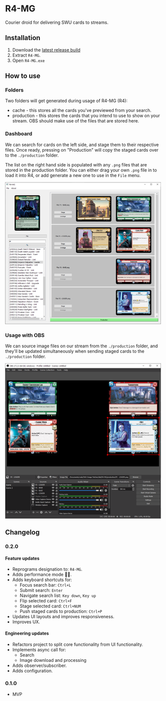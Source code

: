# R4-MG
Courier droid for delivering SWU cards to streams.

## Installation
1. Download the [latest release build](https://github.com/hdchan/R4-MG/releases)
2. Extract `R4-MG`.
3. Open `R4-MG.exe`

## How to use

### Folders
Two folders will get generated during usage of R4-MG (R4):
- cache - this stores all the cards you've previewed from your search.
- production - this stores the cards that you intend to use to show on your stream. OBS should make use of the files that are stored here.

### Dashboard

We can search for cards on the left side, and stage them to their respective files. Once ready, pressing on "Production" will copy the staged cards over to the `./production` folder.

The list on the right hand side is populated with any `.png` files that are stored in the production folder. You can either drag your own `.png` file in to load it into R4, or add generate a new one to use in the `File` menu.

![Dashboard](./resources/dashboard.png)

### Usage with OBS

We can source image files on our stream from the `./production` folder, and they'll be updated simultaneously when sending staged cards to the `./production` folder.

![OBS](./resources/obs.png)


## Changelog

### 0.2.0

#### Feature updates
- Reprograms designation to: `R4-MG`.
- Adds performance mode 🚗💨.
- Adds keyboard shortcuts for:
  -  Focus search bar: `Ctrl+L`
  -  Submit search: `Enter`
  -  Navigate search list: `Key down`, `Key up`
  -  Flip selected card: `Ctrl+F`
  -  Stage selected card: `Ctrl+NUM`
  -  Push staged cards to production: `Ctrl+P`
- Updates UI layouts and improves responsiveness.
- Improves UX.

#### Engineering updates
- Refactors project to split core functionality from UI functionality.
- Implements async call for:
  - Search
  - Image download and processing
- Adds observer/subscriber.
- Adds configuration.

### 0.1.0
- MVP